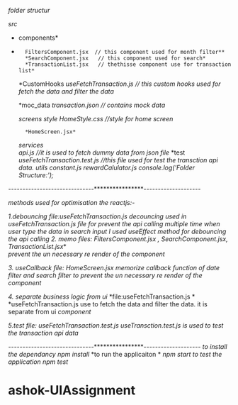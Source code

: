
*folder structur*

*src*
*   components*
*       FiltersComponent.jsx  // this component used for month filter**
        *SearchComponent.jsx   // this component used for search* 
        *TransactionList.jsx   // thethisse component use for transaction list*

    *CustomHooks
        *useFetchTransaction.js   // this custom hooks used for fetch the data and filter the data*

   *moc_data
        *transaction.json    // contains mock data*

    *screens*
        *style*
          *HomeStyle.css     //style for home screen*

        *HomeScreen.jsx*
    *services*  
        *api.js            //it is used to fetch dummy data from json file*
    *test
        *useFetchTransaction.test.js //this file used for test the transction api data.*
    *utils*
        *constant.js*
        *rewardCalulator.js console.log('Folder Structure:');*


*------------------------------******************--------------------*

*methods used for optimisation the reactjs:-*

*1.debouncing*
  *file:useFetchTransaction.js*
  *decouncing used in useFetchTransaction.js file for prevent the api calling multiple time when
  user type the data in search input*
  *I used useEffect method for debouncing the api calling*
*2. memo*
    *files:  FiltersComponent.jsx , SearchComponent.jsx, TransactionList.jsx**  
    *prevent the un necessary re render of the component*

*3. useCallback*
    *file: HomeScreen.jsx*
    *memorize callback function of date filter and search filter to prevent the un necessary re render of the component*

*4. separate business logic from ui*
   *file:useFetchTransaction.js *
   *useFetchTransaction.js use to fetch the data and filter the data. it is separate from ui *component*

*5.test*
    *file: useFetchTransaction.test.js*
    *useTransction.test.js is used to test the transaction api data*


*------------------------------******************--------------------*
*to install the dependancy*
    *npm install*
*to run the applicaiton *
    *npm start*
*to test the application*
    *npm test*    


# ashok-UIAssignment
